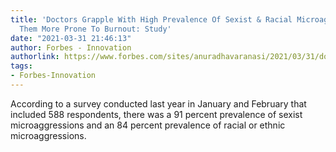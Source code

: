 ```yaml
---
title: 'Doctors Grapple With High Prevalence Of Sexist & Racial Microaggressions Making
  Them More Prone To Burnout: Study'
date: "2021-03-31 21:46:13"
author: Forbes - Innovation
authorlink: https://www.forbes.com/sites/anuradhavaranasi/2021/03/31/doctors-grapple-with-high-prevalence-of-sexist--racial-microaggressions-making-them-more-prone-to-burnout-study/
tags:
- Forbes-Innovation
---
```

According to a survey conducted last year in January and February that included 588 respondents, there was a 91 percent prevalence of sexist microaggressions and an 84 percent prevalence of racial or ethnic microaggressions.